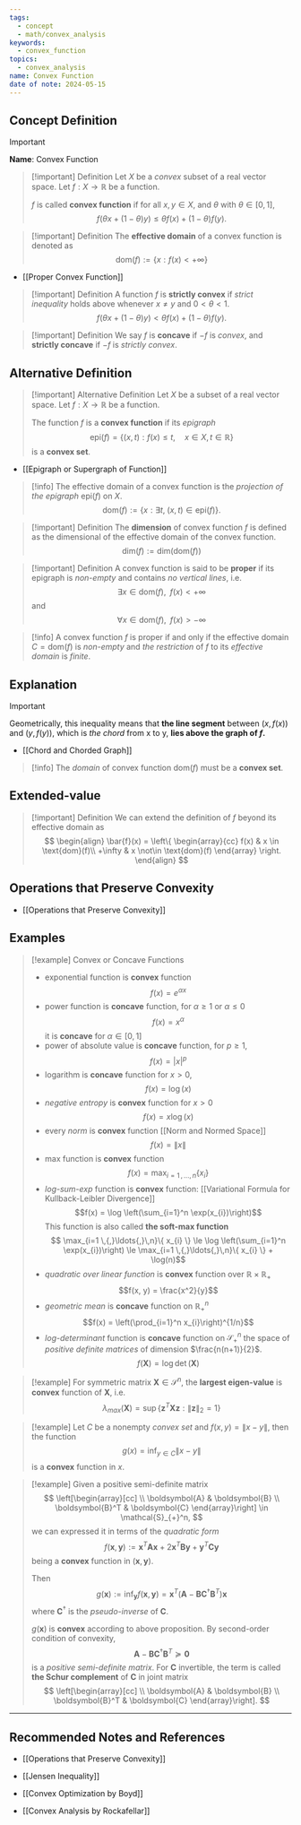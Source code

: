```yaml
---
tags:
  - concept
  - math/convex_analysis
keywords:
  - convex_function
topics:
  - convex_analysis
name: Convex Function
date of note: 2024-05-15
---
```


## Concept Definition

>[!important]
>**Name**: Convex Function

>[!important] Definition
>Let $X$ be a *convex* subset of a real vector space. Let $f: X \to \mathbb{R}$ be a function. 
>
>$f$ is called **convex function** if for all $x, y \in X$, and $\theta$ with $\theta\in [0, 1]$,
>$$
>f(\theta x + (1- \theta) y) \le \theta f(x) + (1- \theta) f(y).
>$$

>[!important] Definition
>The **effective domain** of a convex function is denoted as 
>$$
>\text{dom}(f) := \{ x: f(x) < + \infty \}
>$$

- [[Proper Convex Function]]

>[!important] Definition
>A function $f$ is **strictly convex** if *strict inequality* holds above whenever $x \neq y$ and $0 < \theta < 1$.
>$$
>f(\theta x + (1- \theta) y) < \theta f(x) + (1- \theta) f(y).
>$$

>[!important] Definition
>We say $f$ is **concave** if $−f$ is *convex*, and **strictly concave** if $−f$ is *strictly convex*.

## Alternative Definition


>[!important] Alternative Definition
>Let $X$ be a subset of a real vector space. Let $f: X \to \mathbb{R}$ be a function. 
>
>The function $f$ is a **convex function** if its *epigraph* 
>$$
>\text{epi}(f) = \{(x, t): f(x) \le t, \quad x\in X, t \in \mathbb{R}  \}
>$$ 
>is a **convex set**.


- [[Epigraph or Supergraph of Function]]

>[!info]
>The effective domain of a convex function is the *projection of the epigraph* $\text{epi}(f)$ on $X$.
>$$
>\text{dom}(f) := \{x: \exists t, \; (x, t) \in \text{epi}(f)  \}.
>$$

>[!important] Definition
>The **dimension** of convex function $f$ is defined as the dimensional of the effective domain of the convex function.
>$$
>\text{dim}(f) := \text{dim}(\text{dom}(f))
>$$

>[!important] Definition
>A convex function is said to be **proper** if its epigraph is *non-empty* and contains *no vertical lines*, i.e.
>$$
>\exists x\in \text{dom}(f), \;\;  f(x) < + \infty
>$$ 
>and
>$$
>\forall x \in \text{dom}(f), \;\;  f(x) > - \infty
>$$


>[!info]
>A convex function $f$ is proper if and only if the effective domain $C= \text{dom}(f)$ is *non-empty* and *the restriction* of $f$ to its *effective domain* is *finite*. 



## Explanation


>[!important]
>Geometrically, this inequality means that **the line segment** between $(x, f(x))$ and $(y, f (y))$, which is *the chord* from x to y, **lies above the graph of $f$.**

- [[Chord and Chorded Graph]]

>[!info]
>The *domain* of convex function $\text{dom}(f)$  must be a **convex set**.

## Extended-value 

>[!important] Definition
>We can extend the definition of $f$ beyond its effective domain as
>$$
>\begin{align}
>\bar{f}(x) = \left\{ \begin{array}{cc}
>f(x) & x \in \text{dom}(f)\\
>+\infty & x \not\in \text{dom}(f)
\end{array}  \right. 
\end{align}
>$$

## Operations that Preserve Convexity

- [[Operations that Preserve Convexity]]


## Examples

>[!example] Convex or Concave Functions
>- exponential function is **convex** function
>  $$f(x)  = e^{\alpha x}$$
>-   power function is **concave** function, for $\alpha \ge 1$ or $\alpha  \le 0$
>  $$f(x) = x^{\alpha}$$
>    it is **concave** for $\alpha \in [0, 1]$
>- power of absolute value is **concave** function, for $p \ge 1$,
>  $$f(x) = |x|^p$$    
>- logarithm is **concave** function for $x > 0$, 
>  $$f(x) = \log(x)$$  
>- *negative entropy* is **convex** function for $x >0$
>  $$f(x) = x \log(x)$$
>- every *norm* is **convex** function [[Norm and Normed Space]]
>  $$f(x) = \lVert x \rVert $$
>- max function is **convex** function
>  $$f(x) = \max_{i=1 \,{,}\ldots{,}\,n}\{ x_{i} \}$$
>- *log-sum-exp* function is **convex** function: [[Variational Formula for Kullback-Leibler Divergence]]
>  $$f(x) = \log \left(\sum_{i=1}^n \exp(x_{i})\right)$$
>  This function is also called **the soft-max function**
>  $$ \max_{i=1 \,{,}\ldots{,}\,n}\{ x_{i} \} \le \log \left(\sum_{i=1}^n \exp(x_{i})\right) \le \max_{i=1 \,{,}\ldots{,}\,n}\{ x_{i} \} + \log(n)$$
>- *quadratic over linear function* is **convex** function over $\mathbb{R} \times \mathbb{R}_{+}$
>  $$f(x, y) = \frac{x^2}{y}$$
>- *geometric mean* is **concave** function on $\mathbb{R}_{+}^n$  
>  $$f(x) = \left(\prod_{i=1}^n x_{i}\right)^{1/n}$$
>- *log-determinant* function is **concave** function on $\mathcal{S}_{+}^n$ the space of *positive definite matrices* of dimension $\frac{n(n+1)}{2}$. 
>$$f(\boldsymbol{X}) = \log\det(\boldsymbol{X})$$   

>[!example]
>For symmetric matrix $\boldsymbol{X} \in \mathcal{S}^{n}$, the **largest eigen-value** is **convex** function of $\boldsymbol{X}$, i.e.
>$$
>\lambda_{max}(\boldsymbol{X}) = \sup\left\{\boldsymbol{z}^T\boldsymbol{X}\boldsymbol{z}: \lVert \boldsymbol{z} \rVert_{2} = 1    \right\}
>$$

>[!example]
>Let $C$ be a nonempty *convex set* and $f(x, y) = \lVert x - y \rVert$, then the function 
>$$
>g(x) = \inf_{y \in C}\lVert x - y \rVert
>$$
>is a **convex** function in $x$.

>[!example] 
>Given a positive semi-definite matrix
>$$
>\left[\begin{array}[cc]  \\
>\boldsymbol{A} & \boldsymbol{B} \\ 
>\boldsymbol{B}^T & \boldsymbol{C}
\end{array}\right] \in \mathcal{S}_{+}^n,
>$$
>we can expressed it in terms of the *quadratic form*
>$$
>f(\boldsymbol{x}, \boldsymbol{y}) := \boldsymbol{x}^T\boldsymbol{A}\boldsymbol{x} + 2 \boldsymbol{x}^T\boldsymbol{B}\boldsymbol{y} + \boldsymbol{y}^T\boldsymbol{C}\boldsymbol{y}
>$$
>being a **convex** function in $(\boldsymbol{x}, \boldsymbol{y})$.
>
>Then 
>$$
>g(\boldsymbol{x}) := \inf_{\boldsymbol{y}}f(\boldsymbol{x}, \boldsymbol{y}) = \boldsymbol{x}^T \left(\boldsymbol{A} - \boldsymbol{B}\boldsymbol{C}^{\dagger}\boldsymbol{B}^T\right) \boldsymbol{x}
>$$
>where $\boldsymbol{C}^{\dagger}$ is the *pseudo-inverse* of $\boldsymbol{C}.$
>
>$g(\boldsymbol{x})$ is **convex** according to above proposition. By second-order condition of convexity, 
>$$
>\boldsymbol{A} - \boldsymbol{B}\boldsymbol{C}^{\dagger}\boldsymbol{B}^T \succeq \boldsymbol{0}
>$$
>is a *positive semi-definite matrix*.  For $\boldsymbol{C}$ invertible, the term is called **the Schur complement** of $\boldsymbol{C}$ in joint matrix
>$$
>\left[\begin{array}[cc]  \\
>\boldsymbol{A} & \boldsymbol{B} \\ 
>\boldsymbol{B}^T & \boldsymbol{C}
\end{array}\right].
>$$



-----------
##  Recommended Notes and References

- [[Operations that Preserve Convexity]]
- [[Jensen Inequality]]

- [[Convex Optimization by Boyd]]
- [[Convex Analysis by Rockafellar]]